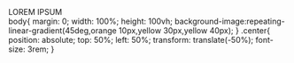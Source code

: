 <div class="center">LOREM IPSUM</div>
body{
    margin: 0;
    width: 100%;
    height: 100vh;
    background-image:repeating-linear-gradient(45deg,orange 10px,yellow 30px,yellow 40px);
}
.center{
    position: absolute;
    top: 50%;
    left: 50%;
    transform: translate(-50%);
    font-size: 3rem;
}
